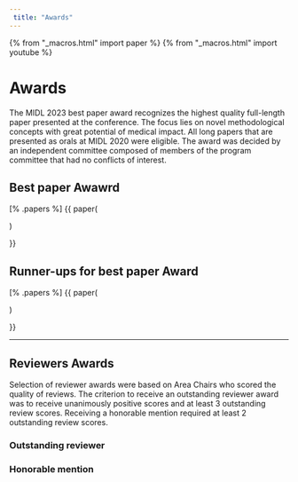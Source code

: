 ```yaml
---
 title: "Awards"
---
```

 
{% from "_macros.html" import paper %}
{% from "_macros.html" import youtube %}
 
# Awards
 
The MIDL 2023 best paper award recognizes the highest quality full-length paper presented at the conference. The focus lies on novel methodological concepts with great potential of medical impact. All long papers that are presented as orals at MIDL 2020 were eligible. The award was decided by an independent committee composed of members of the program committee that had no conflicts of interest.


## Best paper Awawrd

[% .papers %]
{{ paper(

)

}}

## Runner-ups for best paper Award


[% .papers %]
{{ paper(

)
 
}}


---

## Reviewers Awards

Selection of reviewer awards were based on Area Chairs who scored the quality of reviews. The criterion to receive an outstanding reviewer award was to receive unanimously positive scores and at least 3 outstanding review scores. Receiving a honorable mention required at least 2 outstanding review scores.

### Outstanding reviewer

### Honorable mention
